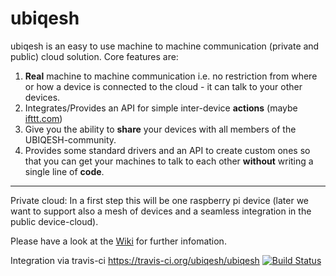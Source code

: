 ubiqesh
=====

ubiqesh is an easy to use machine to machine communication (private and public) cloud solution. Core features are:

1. **Real** machine to machine communication i.e. no restriction from where or how a device is connected to the cloud - it can talk to your other devices.
2. Integrates/Provides an API for simple inter-device **actions** (maybe [ifttt.com](http://ifttt.com))
3. Give you the ability to **share** your devices with all members of the UBIQESH-community.
4. Provides some standard drivers and an API to create custom ones so that you can get your machines to talk to each other **without** writing a single line of **code**.


***
Private cloud: In a first step this will be one raspberry pi device (later we want to support also a mesh of devices and a seamless integration in the public device-cloud).

Please have a look at the [Wiki](https://github.com/ubiqesh/ubiqesh/wiki/Documentation-Contents) for further infomation.

Integration via travis-ci https://travis-ci.org/ubiqesh/ubiqesh
[![Build Status](https://travis-ci.org/ubiqesh/ubiqesh.png?branch=master)](https://travis-ci.org/ubiqesh/ubiqesh)
